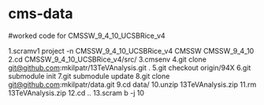 # cms-data 
#worked code for CMSSW_9_4_10_UCSBRice_v4 

1.scramv1 project -n CMSSW_9_4_10_UCSBRice_v4 CMSSW CMSSW_9_4_10
2.cd CMSSW_9_4_10_UCSBRice_v4/src/
3.cmsenv
4.git clone git@github.com:mkilpatr/13TeVAnalysis.git .
5.git checkout origin/94X
6.git submodule init
7.git submodule update
8.git clone git@github.com:mkilpatr/data.git
9.cd data/
10.unzip 13TeVAnalysis.zip
11.rm 13TeVAnalysis.zip
12.cd ..
13.scram b -j 10

